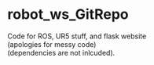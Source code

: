 # robot_ws_GitRepo
Code for ROS, UR5 stuff, and flask website<br />
(apologies for messy code)<br />
(dependencies are not inlcuded).

